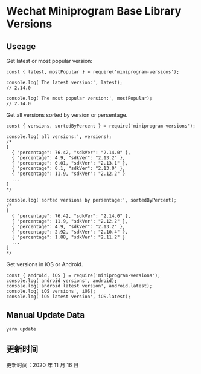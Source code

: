 
# Wechat Miniprogram Base Library Versions

## Useage

Get latest or most popular version:

```;
const { latest, mostPopular } = require('miniprogram-versions');

console.log('The latest version:', latest);
// 2.14.0

console.log('The most popular version:', mostPopular);
// 2.14.0

```

Get all versions sorted by version or persentage.

```
const { versions, sortedByPercent } = require('miniprogram-versions');

console.log('all versions:', versions);
/*
[
  { "percentage": 76.42, "sdkVer": "2.14.0" },
  { "percentage": 4.9, "sdkVer": "2.13.2" },
  { "percentage": 0.01, "sdkVer": "2.13.1" },
  { "percentage": 0.1, "sdkVer": "2.13.0" },
  { "percentage": 11.9, "sdkVer": "2.12.2" }
  ...
]
*/

console.log('sorted versions by persentage:', sortedByPercent);
/*
[
  { "percentage": 76.42, "sdkVer": "2.14.0" },
  { "percentage": 11.9, "sdkVer": "2.12.2" },
  { "percentage": 4.9, "sdkVer": "2.13.2" },
  { "percentage": 2.92, "sdkVer": "2.10.4" },
  { "percentage": 1.88, "sdkVer": "2.11.2" }
  ...
]
*/
```

Get versions in iOS or Android.

```
const { android, iOS } = require('miniprogram-versions');
console.log('android versions', android);
console.log('android latest version', android.latest);
console.log('iOS versions', iOS);
console.log('iOS latest version', iOS.latest);
```

## Manual Update Data

```
yarn update
```

## 更新时间

更新时间：2020 年 11 月 16 日
